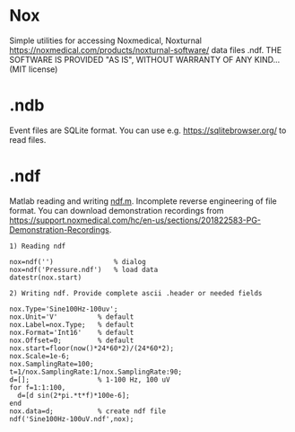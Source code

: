 # Nox
 
Simple utilities for accessing Noxmedical, Noxturnal  https://noxmedical.com/products/noxturnal-software/ data files .ndf.  THE SOFTWARE IS PROVIDED "AS IS", WITHOUT WARRANTY OF ANY KIND... (MIT license)

# .ndb

Event files are SQLite format. You can use e.g. https://sqlitebrowser.org/ to read files.

# .ndf
Matlab reading and writing [ndf.m](ndf.m). Incomplete reverse engineering of file format. You can download demonstration recordings from https://support.noxmedical.com/hc/en-us/sections/201822583-PG-Demonstration-Recordings.

```
1) Reading ndf

nox=ndf('')               % dialog
nox=ndf('Pressure.ndf')   % load data
datestr(nox.start)

2) Writing ndf. Provide complete ascii .header or needed fields

nox.Type='Sine100Hz-100uv'; 
nox.Unit='V'          % default
nox.Label=nox.Type;   % default   
nox.Format='Int16'    % default
nox.Offset=0;         % default
nox.start=floor(now()*24*60*2)/(24*60*2);
nox.Scale=1e-6;
nox.SamplingRate=100;
t=1/nox.SamplingRate:1/nox.SamplingRate:90;
d=[];                 % 1-100 Hz, 100 uV
for f=1:1:100,        
  d=[d sin(2*pi.*t*f)*100e-6];
end
nox.data=d;           % create ndf file
ndf('Sine100Hz-100uV.ndf',nox);  
```


```

